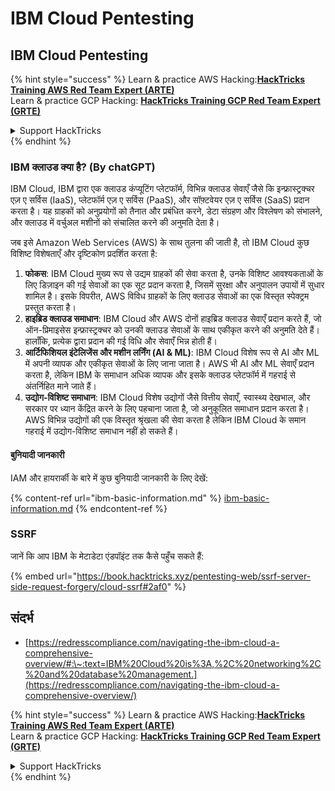 # IBM Cloud Pentesting

## IBM Cloud Pentesting

{% hint style="success" %}
Learn & practice AWS Hacking:<img src="../../.gitbook/assets/image (1).png" alt="" data-size="line">[**HackTricks Training AWS Red Team Expert (ARTE)**](https://training.hacktricks.xyz/courses/arte)<img src="../../.gitbook/assets/image (1).png" alt="" data-size="line">\
Learn & practice GCP Hacking: <img src="../../.gitbook/assets/image (2).png" alt="" data-size="line">[**HackTricks Training GCP Red Team Expert (GRTE)**<img src="../../.gitbook/assets/image (2).png" alt="" data-size="line">](https://training.hacktricks.xyz/courses/grte)

<details>

<summary>Support HackTricks</summary>

* Check the [**subscription plans**](https://github.com/sponsors/carlospolop)!
* **Join the** 💬 [**Discord group**](https://discord.gg/hRep4RUj7f) or the [**telegram group**](https://t.me/peass) or **follow** us on **Twitter** 🐦 [**@hacktricks\_live**](https://twitter.com/hacktricks\_live)**.**
* **Share hacking tricks by submitting PRs to the** [**HackTricks**](https://github.com/carlospolop/hacktricks) and [**HackTricks Cloud**](https://github.com/carlospolop/hacktricks-cloud) github repos.

</details>
{% endhint %}

### IBM क्लाउड क्या है? (By chatGPT)

IBM Cloud, IBM द्वारा एक क्लाउड कंप्यूटिंग प्लेटफॉर्म, विभिन्न क्लाउड सेवाएँ जैसे कि इन्फ्रास्ट्रक्चर एज़ ए सर्विस (IaaS), प्लेटफॉर्म एज़ ए सर्विस (PaaS), और सॉफ़्टवेयर एज़ ए सर्विस (SaaS) प्रदान करता है। यह ग्राहकों को अनुप्रयोगों को तैनात और प्रबंधित करने, डेटा संग्रहण और विश्लेषण को संभालने, और क्लाउड में वर्चुअल मशीनों को संचालित करने की अनुमति देता है।

जब इसे Amazon Web Services (AWS) के साथ तुलना की जाती है, तो IBM Cloud कुछ विशिष्ट विशेषताएँ और दृष्टिकोण प्रदर्शित करता है:

1. **फोकस**: IBM Cloud मुख्य रूप से उद्यम ग्राहकों की सेवा करता है, उनके विशिष्ट आवश्यकताओं के लिए डिज़ाइन की गई सेवाओं का एक सूट प्रदान करता है, जिसमें सुरक्षा और अनुपालन उपायों में सुधार शामिल है। इसके विपरीत, AWS विविध ग्राहकों के लिए क्लाउड सेवाओं का एक विस्तृत स्पेक्ट्रम प्रस्तुत करता है।
2. **हाइब्रिड क्लाउड समाधान**: IBM Cloud और AWS दोनों हाइब्रिड क्लाउड सेवाएँ प्रदान करते हैं, जो ऑन-प्रिमाइसेस इन्फ्रास्ट्रक्चर को उनकी क्लाउड सेवाओं के साथ एकीकृत करने की अनुमति देते हैं। हालाँकि, प्रत्येक द्वारा प्रदान की गई विधि और सेवाएँ भिन्न होती हैं।
3. **आर्टिफिशियल इंटेलिजेंस और मशीन लर्निंग (AI & ML)**: IBM Cloud विशेष रूप से AI और ML में अपनी व्यापक और एकीकृत सेवाओं के लिए जाना जाता है। AWS भी AI और ML सेवाएँ प्रदान करता है, लेकिन IBM के समाधान अधिक व्यापक और इसके क्लाउड प्लेटफॉर्म में गहराई से अंतर्निहित माने जाते हैं।
4. **उद्योग-विशिष्ट समाधान**: IBM Cloud विशेष उद्योगों जैसे वित्तीय सेवाएँ, स्वास्थ्य देखभाल, और सरकार पर ध्यान केंद्रित करने के लिए पहचाना जाता है, जो अनुकूलित समाधान प्रदान करता है। AWS विभिन्न उद्योगों की एक विस्तृत श्रृंखला की सेवा करता है लेकिन IBM Cloud के समान गहराई में उद्योग-विशिष्ट समाधान नहीं हो सकते हैं।

#### बुनियादी जानकारी

IAM और हायरार्की के बारे में कुछ बुनियादी जानकारी के लिए देखें:

{% content-ref url="ibm-basic-information.md" %}
[ibm-basic-information.md](ibm-basic-information.md)
{% endcontent-ref %}

### SSRF

जानें कि आप IBM के मेटाडेटा एंडपॉइंट तक कैसे पहुँच सकते हैं:

{% embed url="https://book.hacktricks.xyz/pentesting-web/ssrf-server-side-request-forgery/cloud-ssrf#2af0" %}

## संदर्भ

* [https://redresscompliance.com/navigating-the-ibm-cloud-a-comprehensive-overview/#:\~:text=IBM%20Cloud%20is%3A,%2C%20networking%2C%20and%20database%20management.](https://redresscompliance.com/navigating-the-ibm-cloud-a-comprehensive-overview/)

{% hint style="success" %}
Learn & practice AWS Hacking:<img src="../../.gitbook/assets/image (1).png" alt="" data-size="line">[**HackTricks Training AWS Red Team Expert (ARTE)**](https://training.hacktricks.xyz/courses/arte)<img src="../../.gitbook/assets/image (1).png" alt="" data-size="line">\
Learn & practice GCP Hacking: <img src="../../.gitbook/assets/image (2).png" alt="" data-size="line">[**HackTricks Training GCP Red Team Expert (GRTE)**<img src="../../.gitbook/assets/image (2).png" alt="" data-size="line">](https://training.hacktricks.xyz/courses/grte)

<details>

<summary>Support HackTricks</summary>

* Check the [**subscription plans**](https://github.com/sponsors/carlospolop)!
* **Join the** 💬 [**Discord group**](https://discord.gg/hRep4RUj7f) or the [**telegram group**](https://t.me/peass) or **follow** us on **Twitter** 🐦 [**@hacktricks\_live**](https://twitter.com/hacktricks\_live)**.**
* **Share hacking tricks by submitting PRs to the** [**HackTricks**](https://github.com/carlospolop/hacktricks) and [**HackTricks Cloud**](https://github.com/carlospolop/hacktricks-cloud) github repos.

</details>
{% endhint %}

